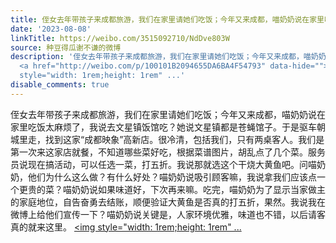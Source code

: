 ```yaml
---
title: 侄女去年带孩子来成都旅游，我们在家里请她们吃饭；今年又来成都，喵奶奶说在家里吃饭太麻烦了，我说去文星镇饭馆吃？她说文星镇都是苍蝇馆子。于是驱车朝城里走...
date: '2023-08-08'
linkTitle: https://weibo.com/3515092710/NdDve803W
source: 种豆得瓜谢不谦的微博
description: '侄女去年带孩子来成都旅游，我们在家里请她们吃饭；今年又来成都，喵奶奶说在家里吃饭太麻烦了，我说去文星镇饭馆吃？她说文星镇都是苍蝇馆子。于是驱车朝城里走，找到这家“成都映象”高新店。很冷清，包括我们，只有两桌客人。我们是第一次来这家店就餐，不知道哪些菜好吃，根据菜谱图片，胡乱点了几个菜。服务员说现在搞活动，可以任选一菜，打五折。我说那就选这个干烧大黄鱼吧。问喵奶奶，他们为什么这么做？有什么好处？喵奶奶说吸引顾客嘛，我说拿我们应该点一个更贵的菜？喵奶奶说如果味道好，下次再来嘛。吃完，喵奶奶为了显示当家做主的家庭地位，自告奋勇去结账，顺便验证大黄鱼是否真的打五折，果然。我说我在微博上给他们宣传一下？喵奶奶说关键是，人家环境优雅，味道也不错，以后请客真的就来这里。
  <a href="http://weibo.com/p/100101B2094655DA6BA4F54793" data-hide=""><span class="url-icon"><img
  style="width: 1rem;height: 1rem" ...'
disable_comments: true
---
```

侄女去年带孩子来成都旅游，我们在家里请她们吃饭；今年又来成都，喵奶奶说在家里吃饭太麻烦了，我说去文星镇饭馆吃？她说文星镇都是苍蝇馆子。于是驱车朝城里走，找到这家“成都映象”高新店。很冷清，包括我们，只有两桌客人。我们是第一次来这家店就餐，不知道哪些菜好吃，根据菜谱图片，胡乱点了几个菜。服务员说现在搞活动，可以任选一菜，打五折。我说那就选这个干烧大黄鱼吧。问喵奶奶，他们为什么这么做？有什么好处？喵奶奶说吸引顾客嘛，我说拿我们应该点一个更贵的菜？喵奶奶说如果味道好，下次再来嘛。吃完，喵奶奶为了显示当家做主的家庭地位，自告奋勇去结账，顺便验证大黄鱼是否真的打五折，果然。我说我在微博上给他们宣传一下？喵奶奶说关键是，人家环境优雅，味道也不错，以后请客真的就来这里。 <a href="http://weibo.com/p/100101B2094655DA6BA4F54793" data-hide=""><span class="url-icon"><img style="width: 1rem;height: 1rem" ...